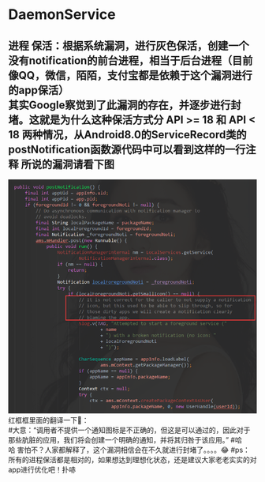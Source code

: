 # DaemonService
进程 保活：根据系统漏洞，进行灰色保活，创建一个没有notification的前台进程，相当于后台进程（目前像QQ，微信，陌陌，支付宝都是依赖于这个漏洞进行的app保活）<br> 
其实Google察觉到了此漏洞的存在，并逐步进行封堵。这就是为什么这种保活方式分 API >= 18 和 API < 18 两种情况，从Android8.0的ServiceRecord类的postNotification函数源代码中可以看到这样的一行注释
所说的漏洞请看下图<br>
------------------------------------------------------------
![image](https://github.com/HadisNZL/DaemonService/blob/master/screenshot/daemonservice.png)<br>
红框框里面的翻译一下🔻：<br>
#大意：“调用者不提供一个通知图标是不正确的，但这是可以通过的，因此对于那些肮脏的应用，我们将会创建一个明确的通知，并将其归咎于该应用。”
#哈哈 害怕不？人家都解释了，这个漏洞相信会在不久就进行封堵了。。。。😂
#ps：所有的进程保活都是相对的，如果想达到理想化状态，还是建议大家老老实实的对app进行优化吧！扑哧
